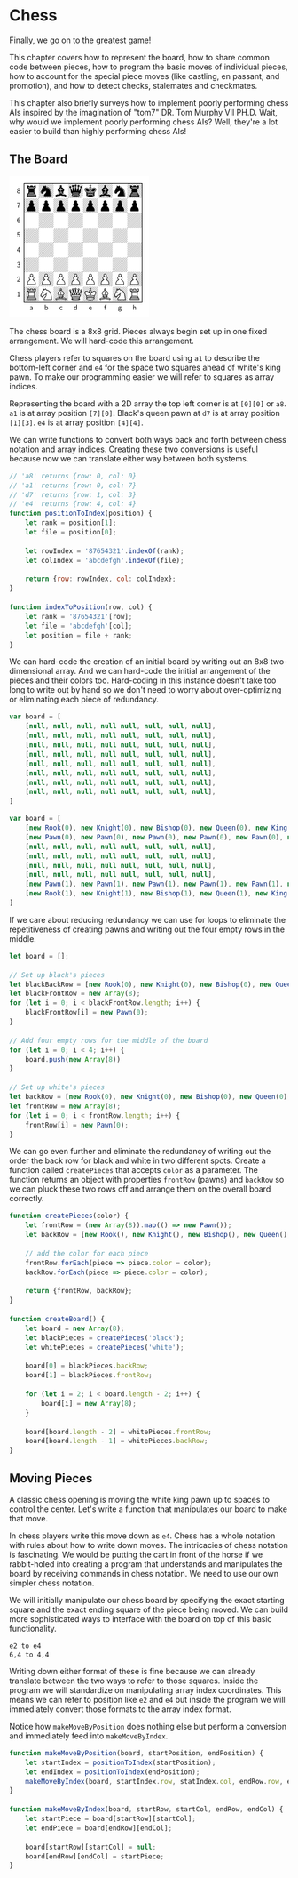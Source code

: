 # Chess
Finally, we go on to the greatest game!

This chapter covers how to represent the board, how to share common code between
pieces, how to program the basic moves of individual pieces, how to account for
the special piece moves (like castling, en passant, and promotion), and how to
detect checks, stalemates and checkmates.

This chapter also briefly surveys how to implement poorly performing chess AIs
inspired by the imagination of "tom7" DR. Tom Murphy VII PH.D. Wait, why would
we implement poorly performing chess AIs? Well, they're a lot easier to build
than highly performing chess AIs!

## The Board
![Chess board initial setup](./chess_board.png)

The chess board is a 8x8 grid. Pieces always begin set up in one fixed
arrangement. We will hard-code this arrangement.

Chess players refer to squares on the board using `a1` to describe the
bottom-left corner and `e4` for the space two squares ahead of white's
king pawn. To make our programming easier we will refer to squares as
array indices. 

Representing the board with a 2D array the top left corner is at `[0][0]` or
`a8`.  `a1` is at array position `[7][0]`. Black's queen pawn at `d7` is at
array position `[1][3]`. `e4` is at array position `[4][4]`. 

We can write functions to convert both ways back and forth between chess
notation and array indices. Creating these two conversions is useful because now
we can translate either way between both systems.

```js
// 'a8' returns {row: 0, col: 0}
// 'a1' returns {row: 0, col: 7}
// 'd7' returns {row: 1, col: 3}
// 'e4' returns {row: 4, col: 4}
function positionToIndex(position) {
    let rank = position[1];    
    let file = position[0];    

    let rowIndex = '87654321'.indexOf(rank);
    let colIndex = 'abcdefgh'.indexOf(file);

    return {row: rowIndex, col: colIndex};
}

function indexToPosition(row, col) {
    let rank = '87654321'[row];
    let file = 'abcdefgh'[col];
    let position = file + rank;
}
```

We can hard-code the creation of an initial board by writing out an 8x8
two-dimensional array. And we can hard-code the initial arrangement of the
pieces and their colors too. Hard-coding in this instance doesn't take too long
to write out by hand so we don't need to worry about over-optimizing or
eliminating each piece of redundancy.

```js
var board = [
    [null, null, null, null null, null, null, null],
    [null, null, null, null null, null, null, null],
    [null, null, null, null null, null, null, null],
    [null, null, null, null null, null, null, null],
    [null, null, null, null null, null, null, null],
    [null, null, null, null null, null, null, null],
    [null, null, null, null null, null, null, null],
    [null, null, null, null null, null, null, null],
]
```

```js
var board = [
    [new Rook(0), new Knight(0), new Bishop(0), new Queen(0), new King(0), new Bishop(0), new Knight(0), new Rook(0)],
    [new Pawn(0), new Pawn(0), new Pawn(0), new Pawn(0), new Pawn(0), new Pawn(0), new Pawn(0), new Pawn(0)],
    [null, null, null, null null, null, null, null],
    [null, null, null, null null, null, null, null],
    [null, null, null, null null, null, null, null],
    [null, null, null, null null, null, null, null],
    [new Pawn(1), new Pawn(1), new Pawn(1), new Pawn(1), new Pawn(1), new Pawn(1), new Pawn(1), new Pawn(1)],
    [new Rook(1), new Knight(1), new Bishop(1), new Queen(1), new King(1), new Bishop(1), new Knight(1), new Rook(1)],
]
```

If we care about reducing redundancy we can use for loops to eliminate the
repetitiveness of creating pawns and writing out the four empty rows in the
middle.

```js
let board = [];

// Set up black's pieces
let blackBackRow = [new Rook(0), new Knight(0), new Bishop(0), new Queen(0), new King(0), new Bishop(0), new Knight(0), new Rook(0)];
let blackFrontRow = new Array(8);
for (let i = 0; i < blackFrontRow.length; i++) {
    blackFrontRow[i] = new Pawn(0);
}

// Add four empty rows for the middle of the board
for (let i = 0; i < 4; i++) {
    board.push(new Array(8))
}

// Set up white's pieces
let backRow = [new Rook(0), new Knight(0), new Bishop(0), new Queen(0), new King(0), new Bishop(0), new Knight(0), new Rook(0)];
let frontRow = new Array(8);
for (let i = 0; i < frontRow.length; i++) {
    frontRow[i] = new Pawn(0);
}
```

We can go even further and eliminate the redundancy of writing out the order the
back row for black and white in two different spots. Create a function called
`createPieces` that accepts `color` as a parameter. The function returns an object
with properties `frontRow` (pawns) and `backRow` so we can pluck these two rows off
and arrange them on the overall board correctly.

```js
function createPieces(color) {
    let frontRow = (new Array(8)).map(() => new Pawn());
    let backRow = [new Rook(), new Knight(), new Bishop(), new Queen(), new King(), new Bishop(), new Knight(), new Rook()];

    // add the color for each piece
    frontRow.forEach(piece => piece.color = color);
    backRow.forEach(piece => piece.color = color);

    return {frontRow, backRow};
}

function createBoard() {
    let board = new Array(8);
    let blackPieces = createPieces('black');
    let whitePieces = createPieces('white');

    board[0] = blackPieces.backRow;
    board[1] = blackPieces.frontRow;

    for (let i = 2; i < board.length - 2; i++) {
        board[i] = new Array(8);
    }

    board[board.length - 2] = whitePieces.frontRow;
    board[board.length - 1] = whitePieces.backRow;
}
```

## Moving Pieces
A classic chess opening is moving the white king pawn up to spaces to control
the center. Let's write a function that manipulates our board to make that move.

In chess players write this move down as `e4`. Chess has a whole notation with
rules about how to write down moves. The intricacies of chess notation is
fascinating. We would be putting the cart in front of the horse if we
rabbit-holed into creating a program that understands and manipulates the board
by receiving commands in chess notation. We need to use our own simpler chess
notation.

We will initially manipulate our chess board by specifying the exact starting
square and the exact ending square of the piece being moved. We can build more
sophisticated ways to interface with the board on top of this basic
functionality.

```
e2 to e4
6,4 to 4,4
```

Writing down either format of these is fine because we can already translate
between the two ways to refer to those squares. Inside the program we will
standardize on manipulating array index coordinates. This means we can refer to
position like `e2` and `e4` but inside the program we will immediately convert
those formats to the array index format.

Notice how `makeMoveByPosition` does nothing else but perform a conversion and
immediately feed into `makeMoveByIndex`.

```js
function makeMoveByPosition(board, startPosition, endPosition) {
    let startIndex = positionToIndex(startPosition);
    let endIndex = positionToIndex(endPosition);
    makeMoveByIndex(board, startIndex.row, statIndex.col, endRow.row, endCol.col);
}

function makeMoveByIndex(board, startRow, startCol, endRow, endCol) {
    let startPiece = board[startRow][startCol];
    let endPiece = board[endRow][endCol];

    board[startRow][startCol] = null;
    board[endRow][endCol] = startPiece;
}
```